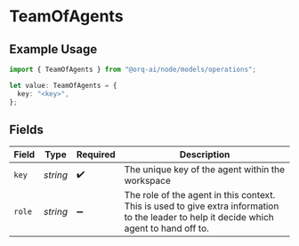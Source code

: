 # TeamOfAgents

## Example Usage

```typescript
import { TeamOfAgents } from "@orq-ai/node/models/operations";

let value: TeamOfAgents = {
  key: "<key>",
};
```

## Fields

| Field                                                                                                                                     | Type                                                                                                                                      | Required                                                                                                                                  | Description                                                                                                                               |
| ----------------------------------------------------------------------------------------------------------------------------------------- | ----------------------------------------------------------------------------------------------------------------------------------------- | ----------------------------------------------------------------------------------------------------------------------------------------- | ----------------------------------------------------------------------------------------------------------------------------------------- |
| `key`                                                                                                                                     | *string*                                                                                                                                  | :heavy_check_mark:                                                                                                                        | The unique key of the agent within the workspace                                                                                          |
| `role`                                                                                                                                    | *string*                                                                                                                                  | :heavy_minus_sign:                                                                                                                        | The role of the agent in this context. This is used to give extra information to the leader to help it decide which agent to hand off to. |